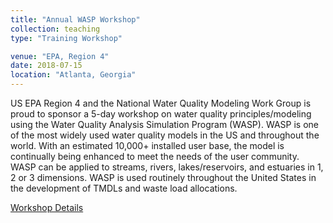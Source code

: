 ```yaml
---
title: "Annual WASP Workshop"
collection: teaching
type: "Training Workshop"

venue: "EPA, Region 4"
date: 2018-07-15
location: "Atlanta, Georgia"
---
```


US EPA Region 4 and the National Water Quality Modeling Work Group is proud to sponsor a 5-day workshop on water quality principles/modeling using the Water Quality Analysis Simulation Program (WASP). WASP is one of the most widely used water quality models in the US and throughout the world. With an estimated 10,000+ installed user base, the model is continually being enhanced to meet the needs of the user community. 
WASP can be applied to streams, rivers, lakes/reservoirs, and estuaries in 1, 2 or 3 dimensions. WASP is used routinely throughout the United States in the development of TMDLs and waste load allocations.

[Workshop Details](http://epawasp.twool.com/workshop/)
